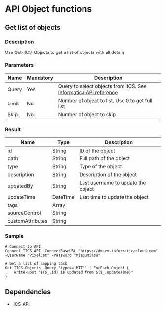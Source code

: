 # API Object functions 
## Get list of objects
### Description
Use Get-IICS-Objects to get a list of objects with all details

### Parameters
|Name|Mandatory|Description|
|---|---|---|
|Query|Yes|Query to select objects from IICS. See [Informatica API reference](https://docs.informatica.com/integration-cloud/cloud-platform/current-version/rest-api-reference/platform-rest-api-version-3-resources/objects.html) |
|Limit|No|Number of object to list. Use 0 to get full list|
|Skip|No|Number of object to skip|

### Result
|Name|Type|Description|
|---|---|---|
|id|String|ID of the object|
|path|String|Full path of the object|
|type|String|Type of the object|
|description|String|Description of the object|
|updatedBy|String|Last username to update the object|
|updateTime|DateTime|Last time to update the object|
|tags|Array||
|sourceControl|String||
|customAttributes|String||

### Sample

    # Connect to API
    Connect-IICS-API -ConnectBaseURL "https://dm-em.informaticacloud.com" -UserName "PixelCat" -Password "MiaouMiaou"

    # Get a list of mapping task
    Get-IICS-Objects -Query "type=='MTT'" | ForEach-Object {
        Write-Host "$($_.id) is updated from $($_.updateTime)"
    }





## Dependencies
* IICS-API